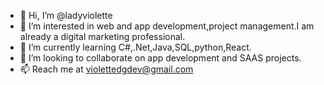 - 👋 Hi, I’m @ladyviolette
- 👀 I’m interested in web and app development,project management.I am already a digital marketing professional.
- 🌱 I’m currently learning C#,.Net,Java,SQL,python,React.
- 💞️ I’m looking to collaborate on app development and SAAS projects.
- 📫 Reach me at violettedgdev@gmail.com

<!---
ladyviolette/ladyviolette is a ✨ special ✨ repository because its `README.md` (this file) appears on your GitHub profile.
You can click the Preview link to take a look at your changes.
--->

